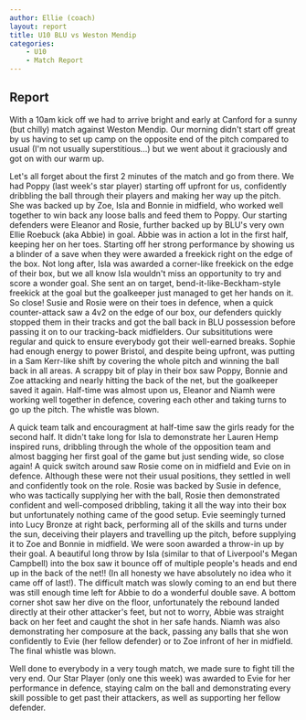 ```yaml
---
author: Ellie (coach)
layout: report
title: U10 BLU vs Weston Mendip
categories: 
    - U10
    - Match Report
---
```


## Report

With a 10am kick off we had to arrive bright and early at Canford for a sunny (but chilly) match against Weston Mendip. Our morning didn't start off great by us having to set up camp on the opposite end of the pitch compared to usual (I'm not usually superstitious...) but we went about it graciously and got on with our warm up.

Let's all forget about the first 2 minutes of the match and go from there. We had Poppy (last week's star player) starting off upfront for us, confidently dribbling the ball through their players and making her way up the pitch. She was backed up by Zoe, Isla and Bonnie in midfield, who worked well together to win back any loose balls and feed them to Poppy. Our starting defenders were Eleanor and Rosie, further backed up by BLU's very own Ellie Roebuck (aka Abbie) in goal. Abbie was in action a lot in the first half, keeping her on her toes. Starting off her strong performance by showing us a blinder of a save when they were awarded a freekick right on the edge of the box. Not long after, Isla was awarded a corner-like freekick on the edge of their box, but we all know Isla wouldn't miss an opportunity to try and score a wonder goal. She sent an on target, bend-it-like-Beckham-style freekick at the goal but the goalkeeper just managed to get her hands on it. So close! Susie and Rosie were on their toes in defence, when a quick counter-attack saw a 4v2 on the edge of our box, our defenders quickly stopped them in their tracks and got the ball back in BLU possession before passing it on to our tracking-back midfielders. Our subsititutions were regular and quick to ensure everybody got their well-earned breaks. Sophie had enough energy to power Bristol, and despite being upfront, was putting in a Sam Kerr-like shift by covering the whole pitch and winning the ball back in all areas. A scrappy bit of play in their box saw Poppy, Bonnie and Zoe attacking and nearly hitting the back of the net, but the goalkeeper saved it again. Half-time was almost upon us, Eleanor and Niamh were working well together in defence, covering each other and taking turns to go up the pitch. The whistle was blown.

A quick team talk and encouragment at half-time saw the girls ready for the second half. It didn't take long for Isla to demonstrate her Lauren Hemp inspired runs, dribbling through the whole of the opposition team and almost bagging her first goal of the game but just sending wide, so close again! A quick switch around saw Rosie come on in midfield and Evie on in defence. Although these were not their usual positions, they settled in well and confidently took on the role. Rosie was backed by Susie in defence, who was tactically supplying her with the ball, Rosie then demonstrated confident and well-composed dribbling, taking it all the way into their box but unfortunately nothing came of the good setup. Evie seemingly turned into Lucy Bronze at right back, performing all of the skills and turns under the sun, deceiving their players and travelling up the pitch, before supplying it to Zoe and Bonnie in midfield. We were soon awarded a throw-in up by their goal. A beautiful long throw by Isla (similar to that of Liverpool's Megan Campbell) into the box saw it bounce off of multiple people's heads and end up in the back of the net!! (In all honesty we have absolutely no idea who it came off of last!). The difficult match was slowly coming to an end but there was still enough time left for Abbie to do a wonderful double save. A bottom corner shot saw her dive on the floor, unfortunately the rebound landed directly at their other attacker's feet, but not to worry, Abbie was straight back on her feet and caught the shot in her safe hands. Niamh was also demonstrating her composure at the back, passing any balls that she won confidently to Evie (her fellow defender) or to Zoe infront of her in midfield. The final whistle was blown.

Well done to everybody in a very tough match, we made sure to fight till the very end. Our Star Player (only one this week) was awarded to Evie for her performance in defence, staying calm on the ball and demonstrating every skill possible to get past their attackers, as well as supporting her fellow defender.
